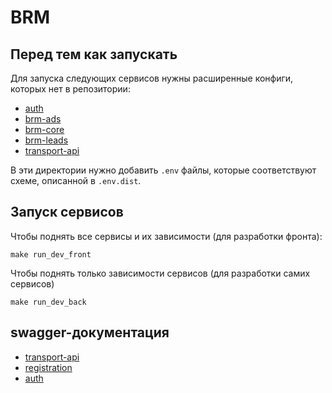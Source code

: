# BRM

## Перед тем как запускать

Для запуска следующих сервисов нужны расширенные конфиги, которых нет в 
репозитории:

* [auth](back/auth/config)
* [brm-ads](back/brm-ads/config)
* [brm-core](back/brm-core/config)
* [brm-leads](back/brm-leads/config)
* [transport-api](back/transport-api/config)

В эти директории нужно добавить `.env` файлы, которые соответствуют схеме, 
описанной в `.env.dist`.

## Запуск сервисов

Чтобы поднять все сервисы и их зависимости (для разработки фронта):

```shell
make run_dev_front
```

Чтобы поднять только зависимости сервисов (для разработки самих сервисов)

```shell
make run_dev_back
```

## swagger-документация

* [transport-api](http://localhost:8090/swagger/index.html)
* [registration](http://localhost:8091/swagger/index.html)
* [auth](http://localhost:8092/swagger/index.html)
